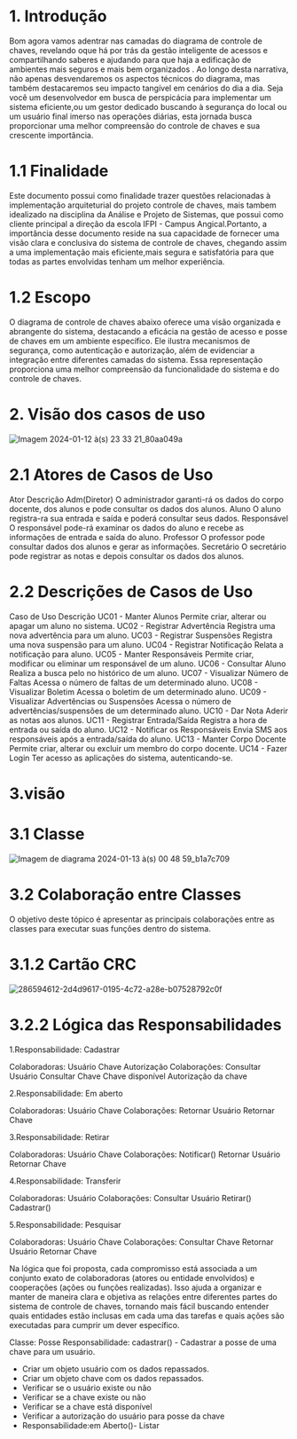 # 1. Introdução
Bom agora vamos adentrar nas camadas do diagrama de controle de chaves, revelando oque há por trás da gestão inteligente de acessos e compartilhando saberes e ajudando para que haja a edificação de ambientes mais seguros e mais bem organizados  .
Ao longo desta narrativa, não apenas desvendaremos os aspectos técnicos do diagrama, mas também destacaremos seu impacto tangível em cenários do dia a dia. Seja você um desenvolvedor em busca de perspicácia para implementar um sistema eficiente,ou um gestor dedicado buscando à segurança do local ou um usuário final imerso nas operações diárias, esta jornada busca proporcionar uma melhor compreensão do controle de chaves e sua crescente importância.

# 1.1 Finalidade
Este documento possui como finalidade trazer questões relacionadas à implementação arquiteturial do projeto controle de chaves, mais tambem idealizado na disciplina da Análise e Projeto de Sistemas, que possui como cliente principal a direção da escola IFPI - Campus Angical.Portanto, a importância desse documento reside na sua capacidade de fornecer uma visão clara e conclusiva do sistema de controle de chaves, chegando assim a uma implementação mais eficiente,mais segura e satisfatória para que todas as partes envolvidas tenham um melhor experiência.

# 1.2 Escopo
O diagrama de controle de chaves abaixo oferece uma visão organizada e abrangente do sistema, destacando a eficácia na gestão de acesso e posse de chaves em um ambiente específico. Ele ilustra mecanismos de segurança, como autenticação e autorização, além de evidenciar a integração entre diferentes camadas do sistema. Essa representação proporciona uma melhor compreensão da funcionalidade do sistema e do controle de chaves.

# 2. Visão dos casos de uso
![Imagem 2024-01-12 à(s) 23 33 21_80aa049a](https://github.com/FelipeXPZ/documento-de-visao./assets/144725344/8dd756cd-7007-4754-8adb-683205c5931d)

# 2.1 Atores de Casos de Uso
Ator	Descrição
Adm(Diretor)	O administrador garanti-rá os dados do corpo docente, dos alunos e pode consultar os dados dos alunos.
Aluno	O aluno registra-ra sua entrada e saída e poderá consultar seus dados.
Responsável	O responsável pode-rá examinar os dados do aluno e recebe as informações de entrada e saída do aluno.
Professor	O professor pode consultar dados dos alunos e gerar as informações.
Secretário	O secretário pode registrar as notas e depois consultar os dados dos alunos.

# 2.2 Descrições de Casos de Uso
Caso de Uso	Descrição
UC01 - Manter Alunos	Permite criar, alterar ou apagar um aluno no sistema.
UC02 - Registrar Advertência	Registra uma nova advertência para um aluno.
UC03 - Registrar Suspensões	Registra uma nova suspensão para um aluno.
UC04 - Registrar Notificação	Relata a notificação para aluno.
UC05 - Manter Responsáveis	Permite criar, modificar ou eliminar um responsável de um aluno.
UC06 - Consultar Aluno	Realiza a busca pelo no histórico de um aluno.
UC07 - Visualizar Número de Faltas	Acessa o número de faltas de um determinado aluno.
UC08 - Visualizar Boletim  Acessa o boletim de um determinado aluno.
UC09 - Visualizar Advertências ou Suspensões  Acessa o número de advertências/suspensões de um determinado aluno.
UC10 - Dar Nota	Aderir as notas aos alunos.
UC11 - Registrar Entrada/Saída	Registra a hora de entrada ou saída do aluno.
UC12 - Notificar os Responsáveis	Envia SMS aos responsáveis após a entrada/saída do aluno.
UC13 - Manter Corpo Docente	Permite criar, alterar ou excluir um membro do corpo docente.
UC14 - Fazer Login	Ter acesso as aplicações do sistema, autenticando-se.

# 3.visão

# 3.1 Classe
![Imagem de diagrama 2024-01-13 à(s) 00 48 59_b1a7c709](https://github.com/FelipeXPZ/documento-de-visao./assets/144725344/368d1068-b0dd-489c-8cf4-944ae90bb539)

# 3.2 Colaboração entre Classes
O objetivo deste tópico é apresentar as principais colaborações entre as classes para executar suas funções dentro do sistema.
# 3.1.2 Cartão CRC
![286594612-2d4d9617-0195-4c72-a28e-b07528792c0f](https://github.com/FelipeXPZ/documento-de-visao./assets/144725344/8ecc802d-1b7e-4dd7-b593-865116022409)

# 3.2.2 Lógica das Responsabilidades
1.Responsabilidade: Cadastrar

Colaboradoras:
Usuário
Chave
Autorização
Colaborações:
Consultar Usuário
Consultar Chave
Chave disponível
Autorização da chave

2.Responsabilidade: Em aberto

Colaboradoras:
Usuário
Chave
Colaborações:
Retornar Usuário
Retornar Chave

3.Responsabilidade: Retirar

Colaboradoras:
Usuário
Chave
Colaborações:
Notificar()
Retornar Usuário
Retornar Chave

4.Responsabilidade: Transferir

Colaboradoras:
Usuário
Colaborações:
Consultar Usuário
Retirar()
Cadastrar()

5.Responsabilidade: Pesquisar

Colaboradoras:
Usuário
Chave
Colaborações:
Consultar Chave
Retornar Usuário
Retornar Chave

Na lógica que foi proposta, cada compromisso está associada a um conjunto exato de colaboradoras (atores ou entidade envolvidos) e cooperações (ações ou funções realizadas). Isso ajuda a organizar e manter de maneira clara e objetiva as relações entre diferentes partes do sistema de controle de chaves, tornando mais fácil buscando entender quais entidades estão inclusas em cada uma das tarefas e quais ações são executadas para cumprir um dever específico.

Classe: Posse
Responsabilidade: cadastrar() - Cadastrar a posse de uma chave para um usuário.

* Criar um objeto usuário com os dados repassados.
* Criar um objeto chave com os dados repassados.
* Verificar se o usuário existe ou não
* Verificar se a chave existe ou não
* Verificar se a chave está disponível
* Verificar a autorização do usuário para posse da chave
* Responsabilidade:em Aberto()- Listar






